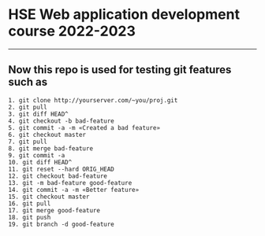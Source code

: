 # HSE Web application development course 2022-2023
---
## Now this repo is used for testing git features such as
```
1. git clone http://yourserver.com/~you/proj.git
2. git pull
3. git diff HEAD^
4. git checkout -b bad-feature
5. git commit -a -m «Created a bad feature»
6. git checkout master
7. git pull
8. git merge bad-feature
9. git commit -a
10. git diff HEAD^
11. git reset --hard ORIG_HEAD
12. git checkout bad-feature
13. git -m bad-feature good-feature
14. git commit -a -m «Better feature»
15. git checkout master
16. git pull
17. git merge good-feature
18. git push
19. git branch -d good-feature
```
